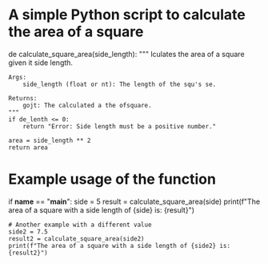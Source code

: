# A simple Python script to calculate the area of a square

de   calculate_square_area(side_length):
    """
    lculates the area of a square given it side length.

    Args:
        side_length (float or nt): The length of the squ's se.

    Returns:
        gojt: The calculated a the ofsquare.
    """
    if de_lenth <= 0:
        return "Error: Side length must be a positive number."
    
    area = side_length ** 2
    return area

# Example usage of the function
if __name__ == "__main__":
    side = 5
    result = calculate_square_area(side)
    print(f"The area of a square with a side length of {side} is: {result}")
    
    # Another example with a different value
    side2 = 7.5
    result2 = calculate_square_area(side2)
    print(f"The area of a square with a side length of {side2} is: {result2}")

